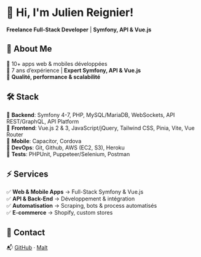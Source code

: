 # 👋 Hi, I'm Julien Reignier!

**Freelance Full-Stack Developer** | **Symfony, API & Vue.js**  

## 🚀 About Me  
🔹 10+ apps web & mobiles développées  
🔹 7 ans d’expérience | **Expert Symfony, API & Vue.js**  
🔹 **Qualité, performance & scalabilité**  

## 🛠️ Stack  
🔹 **Backend**: Symfony 4-7, PHP, MySQL/MariaDB, WebSockets, API REST/GraphQL, API Platform  
🔹 **Frontend**: Vue.js 2 & 3, JavaScript/jQuery, Tailwind CSS, Pinia, Vite, Vue Router  
🔹 **Mobile**: Capacitor, Cordova  
🔹 **DevOps**: Git, Github, AWS (EC2, S3), Heroku  
🔹 **Tests**: PHPUnit, Puppeteer/Selenium, Postman  

## ⚡ Services  
✅ **Web & Mobile Apps** → Full-Stack Symfony & Vue.js  
✅ **API & Back-End** → Développement & intégration  
✅ **Automatisation** → Scraping, bots & process automatisés  
✅ **E-commerce** → Shopify, custom stores  

## 📩 Contact  

📬 [GitHub](https://github.com/juuulienr) · [Malt](https://www.malt.fr/profile/julienreignier)  

